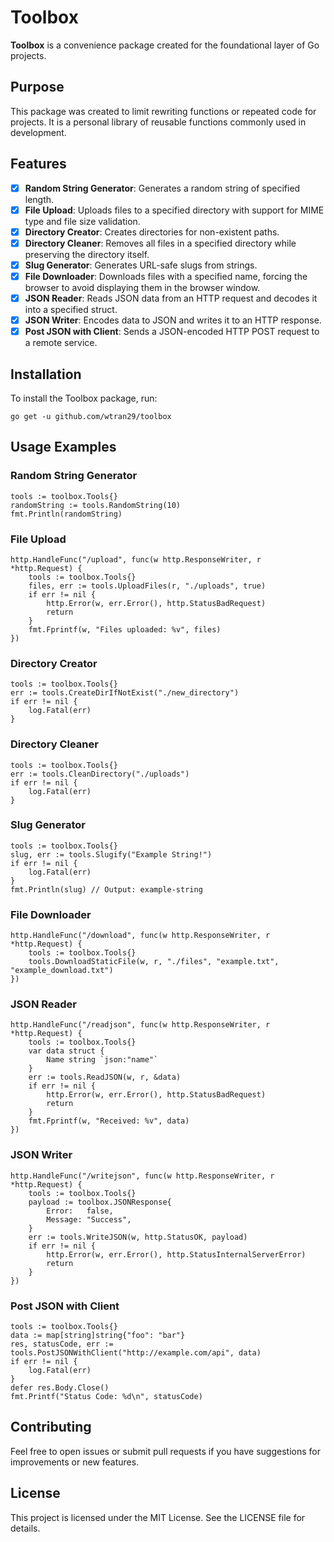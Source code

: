 # Toolbox

 <b>Toolbox</b> is a convenience package created for the foundational layer of Go projects.

## Purpose

This package was created to limit rewriting functions or repeated code for projects. It is a personal library of reusable functions commonly used in development.

## Features
- [X] <b>Random String Generator</b>: Generates a random string of specified length.
- [X] <b>File Upload</b>: Uploads files to a specified directory with support for MIME type and file size validation.
- [X] <b>Directory Creator</b>: Creates directories for non-existent paths.
- [X] <b>Directory Cleaner</b>: Removes all files in a specified directory while preserving the directory itself.
- [X] <b>Slug Generator</b>: Generates URL-safe slugs from strings.
- [X] <b>File Downloader</b>: Downloads files with a specified name, forcing the browser to avoid displaying them in the browser window.
- [X] <b>JSON Reader</b>: Reads JSON data from an HTTP request and decodes it into a specified struct.
- [X] <b>JSON Writer</b>: Encodes data to JSON and writes it to an HTTP response.
- [X] <b>Post JSON with Client</b>: Sends a JSON-encoded HTTP POST request to a remote service.

## Installation

To install the Toolbox package, run:

```
go get -u github.com/wtran29/toolbox
```

## Usage Examples

### Random String Generator

```
tools := toolbox.Tools{}
randomString := tools.RandomString(10)
fmt.Println(randomString)
```

### File Upload

```
http.HandleFunc("/upload", func(w http.ResponseWriter, r *http.Request) {
    tools := toolbox.Tools{}
    files, err := tools.UploadFiles(r, "./uploads", true)
    if err != nil {
        http.Error(w, err.Error(), http.StatusBadRequest)
        return
    }
    fmt.Fprintf(w, "Files uploaded: %v", files)
})
```

### Directory Creator

```
tools := toolbox.Tools{}
err := tools.CreateDirIfNotExist("./new_directory")
if err != nil {
    log.Fatal(err)
}
```

### Directory Cleaner

```
tools := toolbox.Tools{}
err := tools.CleanDirectory("./uploads")
if err != nil {
    log.Fatal(err)
}
```

### Slug Generator

```
tools := toolbox.Tools{}
slug, err := tools.Slugify("Example String!")
if err != nil {
    log.Fatal(err)
}
fmt.Println(slug) // Output: example-string
```

### File Downloader

```
http.HandleFunc("/download", func(w http.ResponseWriter, r *http.Request) {
    tools := toolbox.Tools{}
    tools.DownloadStaticFile(w, r, "./files", "example.txt", "example_download.txt")
})
```

### JSON Reader

```
http.HandleFunc("/readjson", func(w http.ResponseWriter, r *http.Request) {
    tools := toolbox.Tools{}
    var data struct {
        Name string `json:"name"`
    }
    err := tools.ReadJSON(w, r, &data)
    if err != nil {
        http.Error(w, err.Error(), http.StatusBadRequest)
        return
    }
    fmt.Fprintf(w, "Received: %v", data)
})
```

### JSON Writer

```
http.HandleFunc("/writejson", func(w http.ResponseWriter, r *http.Request) {
    tools := toolbox.Tools{}
    payload := toolbox.JSONResponse{
        Error:   false,
        Message: "Success",
    }
    err := tools.WriteJSON(w, http.StatusOK, payload)
    if err != nil {
        http.Error(w, err.Error(), http.StatusInternalServerError)
        return
    }
})
```

### Post JSON with Client

```
tools := toolbox.Tools{}
data := map[string]string{"foo": "bar"}
res, statusCode, err := tools.PostJSONWithClient("http://example.com/api", data)
if err != nil {
    log.Fatal(err)
}
defer res.Body.Close()
fmt.Printf("Status Code: %d\n", statusCode)
```

## Contributing
Feel free to open issues or submit pull requests if you have suggestions for improvements or new features.

## License
This project is licensed under the MIT License. See the LICENSE file for details.